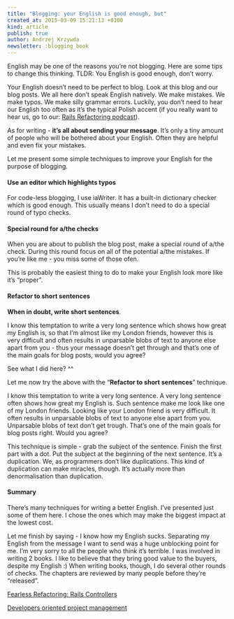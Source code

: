 ```yaml
---
title: "Blogging: your English is good enough, but"
created_at: 2015-03-09 15:21:13 +0100
kind: article
publish: true
author: Andrzej Krzywda
newsletter: :blogging_book
---
```


English may be one of the reasons you’re not blogging. Here are some tips to change this thinking. TLDR: You English is good enough, don’t worry.

<!-- more -->

Your English doesn’t need to be perfect to blog. Look at this blog and our blog posts. We all here don’t speak English natively. We make mistakes. We make typos. We make silly grammar errors. Luckily, you don’t need to hear our English too often as it’s the typical Polish accent (if you really want to hear us, go to our: [Rails Refactoring podcast](http://rails-refactoring.com/podcast/)).

As for writing - **it’s all about sending your message**. It’s only a tiny amount of people who will be bothered about your English. Often they are helpful and even fix your mistakes.

Let me present some simple techniques to improve your English for the purpose of blogging.

#### Use an editor which highlights typos

For code-less blogging, I use iaWriter. It has a built-in dictionary checker which is good enough. This usually means I don’t need to do a special round of typo checks.

#### Special round for a/the checks

When you are about to publish the blog post, make a special round of a/the check. During this round focus on all of the potential a/the mistakes. If you’re like me - you miss some of those ofen. 

This is probably the easiest thing to do to make your English look more like it’s “proper”.

#### Refactor to short sentences

**When in doubt, write short sentences**. 

I know this temptation to write a very long sentence which shows how great my English is, so that I’m almost like my London friends, however this is very difficult and often results in unparsable blobs of text to anyone else apart from you - thus your message doesn’t get through and that’s one of the main goals for blog posts, would you agree?

See what I did here? ^^

Let me now try the above with the “**Refactor to short sentences**” technique.

I know this temptation to write a very long sentence. A very long sentence often shows how great my English is. Such sentence make me look like one of my London friends. Looking like your London friend is very difficult. It often results in unparsable blobs of text to anyone else apart from you. Unparsable blobs of text don’t get trough. That’s one of the main goals for blog posts right. Would you agree?

This technique is simple - grab the subject of the sentence. Finish the first part with a dot. Put the subject at the beginning of the next sentence. It’s a duplication. We, as programmers don’t like duplications. This kind of duplication can make miracles, though. It’s actually more than denormalisation than duplication.

#### Summary

There’s many techniques for writing a better English. I’ve presented just some of them here. I chose the ones which may make the biggest impact at the lowest cost. 

Let me finish by saying - I know how my English sucks. Separating my English from the message I want to send was a huge unblocking point for me. I’m very sorry to all the people who think it’s terrible. I was involved in writing 2 books. I like to believe that they bring good value to the buyers, despite my English :) When writing books, though, I do several other rounds of checks. The chapters are reviewed by many people before they’re “released”.

[Fearless Refactoring: Rails Controllers](http://rails-refactoring.com)

[Developers oriented project management](http://blog.arkency.com/developers-oriented-project-management/)